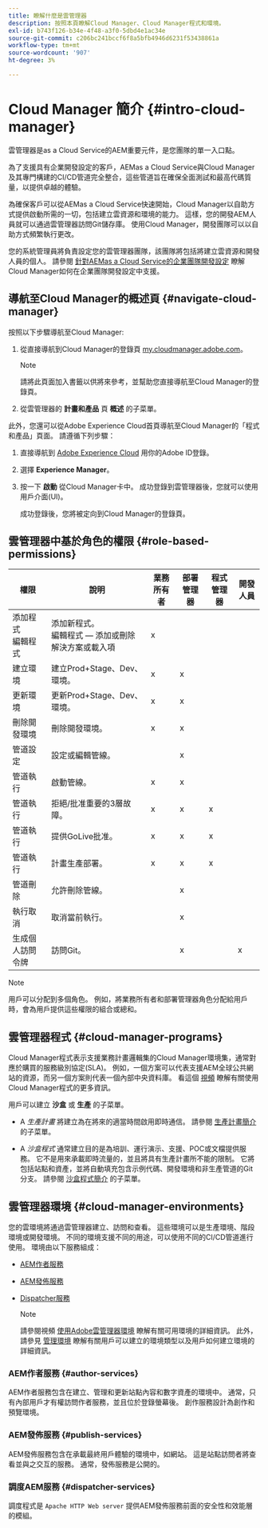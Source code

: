 ```yaml
---
title: 瞭解什麼是雲管理器
description: 按照本頁瞭解Cloud Manager、Cloud Manager程式和環境。
exl-id: b743f126-b34e-4f48-a3f0-5dbd4e1ac34e
source-git-commit: c206bc241bccf6f8a5bfb4946d6231f53438861a
workflow-type: tm+mt
source-wordcount: '907'
ht-degree: 3%

---
```


# Cloud Manager 簡介 {#intro-cloud-manager}

雲管理器是as a Cloud Service的AEM重要元件，是您團隊的單一入口點。

為了支援具有企業開發設定的客戶，AEMas a Cloud Service與Cloud Manager及其專門構建的CI/CD管道完全整合，這些管道旨在確保全面測試和最高代碼質量，以提供卓越的體驗。

為確保客戶可以從AEMas a Cloud Service快速開始，Cloud Manager以自助方式提供啟動所需的一切，包括建立雲資源和環境的能力。 這樣，您的開發AEM人員就可以通過雲管理器訪問Git儲存庫。 使用Cloud Manager，開發團隊可以以自助方式頻繁執行更改。

您的系統管理員將負責設定您的雲管理器團隊，該團隊將包括將建立雲資源和開發人員的個人。 請參閱 [針對AEMas a Cloud Service的企業團隊開發設定](/help/implementing/cloud-manager/managing-code/enterprise-team-dev-setup.md) 瞭解Cloud Manager如何在企業團隊開發設定中支援。

## 導航至Cloud Manager的概述頁 {#navigate-cloud-manager}

按照以下步驟導航至Cloud Manager:

1. 從直接導航到Cloud Manager的登錄頁 [my.cloudmanager.adobe.com](https://my.cloudmanager.adobe.com/)。

   >[!NOTE]
   >請將此頁面加入書籤以供將來參考，並幫助您直接導航至Cloud Manager的登錄頁。

1. 從雲管理器的 **計畫和產品** 頁 **概述** 的子菜單。

此外，您還可以從Adobe Experience Cloud首頁導航至Cloud Manager的「程式和產品」頁面。 請遵循下列步驟：

1. 直接導航到 [Adobe Experience Cloud](https://experience.adobe.com/#/@foundationinternal/home) 用你的Adobe ID登錄。

1. 選擇 **Experience Manager**。

1. 按一下 **啟動** 從Cloud Manager卡中。 成功登錄到雲管理器後，您就可以使用用戶介面(UI)。

   成功登錄後，您將被定向到Cloud Manager的登錄頁。

## 雲管理器中基於角色的權限 {#role-based-permissions}

| 權限 | 說明 | 業務所有者 | 部署管理器 | 程式管理器 | 開發人員 |
|--- |--- |--- |--- |--- |--- |
| 添加程式<br>編輯程式 | 添加新程式。<br>編輯程式 — 添加或刪除解決方案或載入項 | x |  |  |  |
| 建立環境 | 建立Prod+Stage、Dev、環境。 | x | x |  |  |
| 更新環境 | 更新Prod+Stage、Dev、環境。 | x | x |  |  |
| 刪除開發環境 | 刪除開發環境。 | x | x |  |  |
| 管道設定 | 設定或編輯管線。 |  | x |  |  |
| 管道執行 | 啟動管線。 | x | x |  |  |
| 管道執行 | 拒絕/批准重要的3層故障。 | x | x | x |  |
| 管道執行 | 提供GoLive批准。 | x | x | x |  |
| 管道執行 | 計畫生產部署。 | x | x | x |  |
| 管道刪除 | 允許刪除管線。 |  | x |  |  |
| 執行取消 | 取消當前執行。 |  | x |  |  |
| 生成個人訪問令牌 | 訪問Git。 |  | x |  | x |

>[!NOTE]
>用戶可以分配到多個角色。 例如，將業務所有者和部署管理器角色分配給用戶時，會為用戶提供這些權限的組合或總和。

## 雲管理器程式 {#cloud-manager-programs}

Cloud Manager程式表示支援業務計畫邏輯集的Cloud Manager環境集，通常對應於購買的服務級別協定(SLA)。 例如，一個方案可以代表支援AEM全球公共網站的資源，而另一個方案則代表一個內部中央資料庫。 看這個 [視頻](https://experienceleague.adobe.com/docs/experience-manager-learn/cloud-service/cloud-manager/programs.html?lang=en) 瞭解有關使用Cloud Manager程式的更多資訊。

用戶可以建立 **沙盒** 或 **生產** 的子菜單。

* A *生產計畫* 將建立為在將來的適當時間啟用即時通信。
請參閱 [生產計畫簡介](https://experienceleague.adobe.com/docs/experience-manager-cloud-service/implementing/using-cloud-manager/production-programs/introduction-production-programs.html?lang=en) 的子菜單。

* A *沙盒程式* 通常建立目的是為培訓、運行演示、支援、POC或文檔提供服務。 它不是用來承載即時流量的，並且將具有生產計畫所不能的限制。 它將包括站點和資產，並將自動填充包含示例代碼、開發環境和非生產管道的Git分支。
請參閱 [沙盒程式簡介](https://experienceleague.adobe.com/docs/experience-manager-cloud-service/implementing/using-cloud-manager/sandbox-programs/introduction-sandbox-programs.html?lang=en) 的子菜單。

## 雲管理器環境 {#cloud-manager-environments}

您的雲環境將通過雲管理器建立、訪問和查看。 這些環境可以是生產環境、階段環境或開發環境。 不同的環境支援不同的用途，可以使用不同的CI/CD管道進行使用。 環境由以下服務組成：

* [AEM作者服務](#author-services)
* [AEM發佈服務](#publish-services)
* [Dispatcher服務](#dispatcher-services)

   >[!NOTE]
   > 請參閱視頻 [使用Adobe雲管理器環境](https://experienceleague.adobe.com/docs/experience-manager-learn/cloud-service/cloud-manager/environments.html?lang=en#cloud-manager) 瞭解有關可用環境的詳細資訊。 此外，請參見 [管理環境](https://experienceleague.adobe.com/docs/experience-manager-cloud-service/implementing/using-cloud-manager/manage-environments.html?lang=en) 瞭解有關用戶可以建立的環境類型以及用戶如何建立環境的詳細資訊。

### AEM作者服務 {#author-services}

AEM作者服務包含在建立、管理和更新站點內容和數字資產的環境中。 通常，只有內部用戶才有權訪問作者服務，並且位於登錄螢幕後。 創作服務設計為創作和預覽環境。

### AEM發佈服務 {#publish-services}

AEM發佈服務包含在承載最終用戶體驗的環境中，如網站。 這是站點訪問者將查看並與之交互的服務。 通常，發佈服務是公開的。

### 調度AEM服務 {#dispatcher-services}

調度程式是 `Apache HTTP Web server` 提供AEM發佈服務前面的安全性和效能層的模組。
